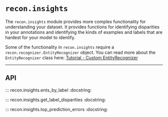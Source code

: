 # `recon.insights`

The `recon.insights` module provides more complex functionality for understanding your dataset.
It provides functions for identifying disparities in your annotations and identifying the kinds of examples and labels
that are hardest for your model to identify.

Some of the functionality in `recon.insights` require a `recon.recognizer.EntityRecognizer` object.
You can read more about the `EntityRecognizer` class here: [Tutorial - Custom EntityRecognizer](../tutorial/custom_entity_recognizer.md)

---
## API

::: recon.insights.ents_by_label
    :docstring:

::: recon.insights.get_label_disparities
    :docstring:

::: recon.insights.top_prediction_errors
    :docstring:
